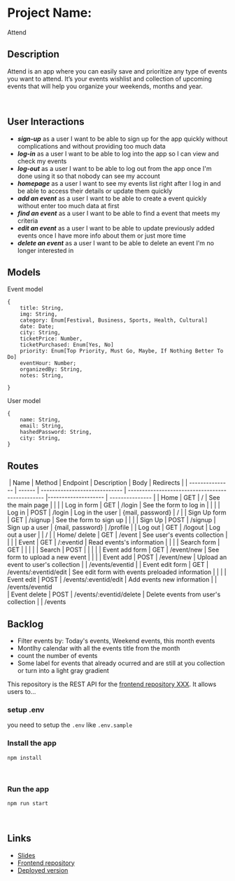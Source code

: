 # Project Name:
Attend 
​

## Description
Attend is an app where you can easily save and prioritize any type of events you want to attend. It’s your events wishlist and collection of upcoming events that will help you organize your weekends, months and year.

​

## User Interactions

- ***sign-up*** as a user I want to be able to sign up for the app quickly without complications and without providing too much data 
- ***log-in*** as a user I want to be able to log into the app so I can view and check my events
- ***log-out*** as a user I want to be able to log out from the app once I'm done using it so that nobody can see my account
- ***homepage*** as a user I want to see my events list right after I log in and be able to access their details or update them quickly
- ***add an event*** as a user I want to be able to create a event quickly without enter too much data at first
- ***find an event*** as a user I want to be able to find a event that meets my criteria
- ***edit an event*** as a user I want to be able to update previously added events once I have more info about them or just more time 
- ***delete an event*** as a user I want to be able to delete an event I'm no longer interested in


## Models
Event model
```
{
    title: String, 
    img: String,
    category: Enum[Festival, Business, Sports, Health, Cultural]
    date: Date;
    city: String,
    ticketPrice: Number, 
    ticketPurchased: Enum[Yes, No]
    priority: Enum[Top Priority, Must Go, Maybe, If Nothing Better To Do] 
    eventHour: Number;
    organizedBy: String,
    notes: String, 
   
}
```
User model
```
{
    name: String,
    email: String,
    hashedPassword: String,
    city: String,
}
```
## Routes
​
| Name            | Method | Endpoint                      | Description                                            | Body                | Redirects       |
| --------------- | ------ | ----------------------------- | ------------------------------------------------       |-------------------- | --------------- |
| Home            | GET    | /                             | See the main page                                      |                      |                 |
| Log in form     | GET    | /login                        | See the form to log in                                 |                      |                 |
| Log in          | POST   | /login                        | Log in the user                                        | {mail, password}     | /               |
| Sign Up form    | GET    | /signup                       | See the form to sign up                                |                      |                 |
| Sign Up         | POST   | /signup                       | Sign up a user                                         |  {mail, password}    | /profile        |
| Log out         | GET    | /logout                       | Log out a user                                         |                      | /               |
| Home/ delete    | GET    | /event                        | See user's events collection                           |                      |                 |
| Event           | GET    | /:eventid                     | Read events's information                              |                      |                 |
| Search form     | GET    |                               |                                                        |                      |
| Search          | POST   |                               |                                                        |                      |
| Event add form  | GET    | /event/new                    | See form to upload a new event                         |                      |                 |
| Event add       | POST   | /event/new                    | Upload an event to user's collection                   |                      | /events/eventid |
| Event edit form | GET    | /events/:eventid/edit         | See edit form with events preloaded information        |                      |                 |
| Event edit      | POST   | /events/:eventid/edit         | Add events new information                             |                      | /events/eventid  
| Event delete    | POST   | /events/:eventid/delete       | Delete events from user's collection                   |                      | /events  

## Backlog
 - Filter events by: Today's events, Weekend events, this month events
 - Montlhy calendar with all the events title from the month
 - count the number of events
 - Some label for events that already ocurred and are still at you collection or turn into a light gray gradient


This repository is the REST API for the [frontend repository XXX](link). It allows users to...

### setup .env

you need to setup the `.env` like `.env.sample`
​

### Install the app

```
npm install
```

​

### Run the app

```
npm run start
```

​

## Links

- [Slides]()
- [Frontend repository]()
- [Deployed version]()
